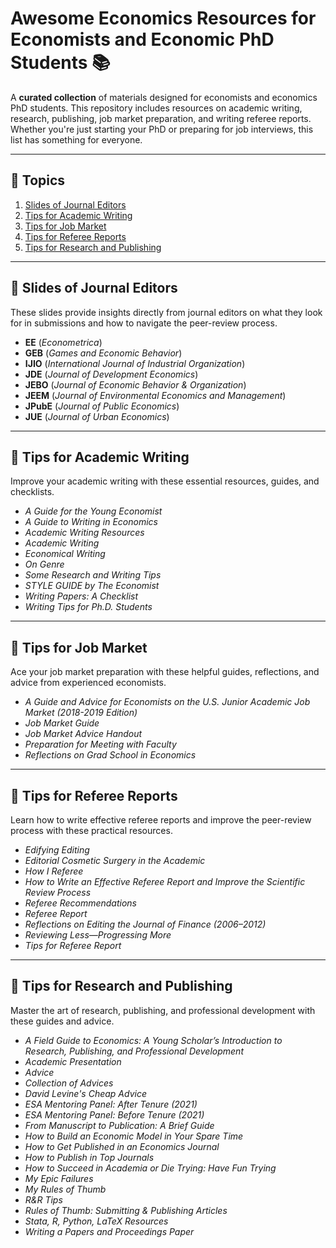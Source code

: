 # Awesome Economics Resources for Economists and Economic PhD Students 📚  

A **curated collection** of materials designed for economists and economics PhD students. This repository includes resources on academic writing, research, publishing, job market preparation, and writing referee reports. Whether you're just starting your PhD or preparing for job interviews, this list has something for everyone.

---

## 📘 Topics  

1. [Slides of Journal Editors](#slides-of-journal-editors)  
2. [Tips for Academic Writing](#tips-for-academic-writing)  
3. [Tips for Job Market](#tips-for-job-market)  
4. [Tips for Referee Reports](#tips-for-referee-reports)  
5. [Tips for Research and Publishing](#tips-for-research-and-publishing)  

---

## 📂 Slides of Journal Editors  

These slides provide insights directly from journal editors on what they look for in submissions and how to navigate the peer-review process.

- **EE** (*Econometrica*)  
- **GEB** (*Games and Economic Behavior*)  
- **IJIO** (*International Journal of Industrial Organization*)  
- **JDE** (*Journal of Development Economics*)  
- **JEBO** (*Journal of Economic Behavior & Organization*)  
- **JEEM** (*Journal of Environmental Economics and Management*)  
- **JPubE** (*Journal of Public Economics*)  
- **JUE** (*Journal of Urban Economics*)  

---

## 📂 Tips for Academic Writing  

Improve your academic writing with these essential resources, guides, and checklists.

- *A Guide for the Young Economist*  
- *A Guide to Writing in Economics*  
- *Academic Writing Resources*  
- *Academic Writing*  
- *Economical Writing*  
- *On Genre*  
- *Some Research and Writing Tips*  
- *STYLE GUIDE by The Economist*  
- *Writing Papers: A Checklist*  
- *Writing Tips for Ph.D. Students*  

---

## 📂 Tips for Job Market  

Ace your job market preparation with these helpful guides, reflections, and advice from experienced economists.

- *A Guide and Advice for Economists on the U.S. Junior Academic Job Market (2018-2019 Edition)*  
- *Job Market Guide*  
- *Job Market Advice Handout*  
- *Preparation for Meeting with Faculty*  
- *Reflections on Grad School in Economics*  

---

## 📂 Tips for Referee Reports  

Learn how to write effective referee reports and improve the peer-review process with these practical resources.

- *Edifying Editing*  
- *Editorial Cosmetic Surgery in the Academic*  
- *How I Referee*  
- *How to Write an Effective Referee Report and Improve the Scientific Review Process*  
- *Referee Recommendations*  
- *Referee Report*  
- *Reflections on Editing the Journal of Finance (2006–2012)*  
- *Reviewing Less—Progressing More*  
- *Tips for Referee Report*  

---

## 📂 Tips for Research and Publishing  

Master the art of research, publishing, and professional development with these guides and advice.

- *A Field Guide to Economics: A Young Scholar’s Introduction to Research, Publishing, and Professional Development*  
- *Academic Presentation*  
- *Advice*  
- *Collection of Advices*  
- *David Levine's Cheap Advice*  
- *ESA Mentoring Panel: After Tenure (2021)*  
- *ESA Mentoring Panel: Before Tenure (2021)*  
- *From Manuscript to Publication: A Brief Guide*  
- *How to Build an Economic Model in Your Spare Time*  
- *How to Get Published in an Economics Journal*  
- *How to Publish in Top Journals*  
- *How to Succeed in Academia or Die Trying: Have Fun Trying*  
- *My Epic Failures*  
- *My Rules of Thumb*  
- *R&R Tips*  
- *Rules of Thumb: Submitting & Publishing Articles*  
- *Stata, R, Python, LaTeX Resources*  
- *Writing a Papers and Proceedings Paper*  
